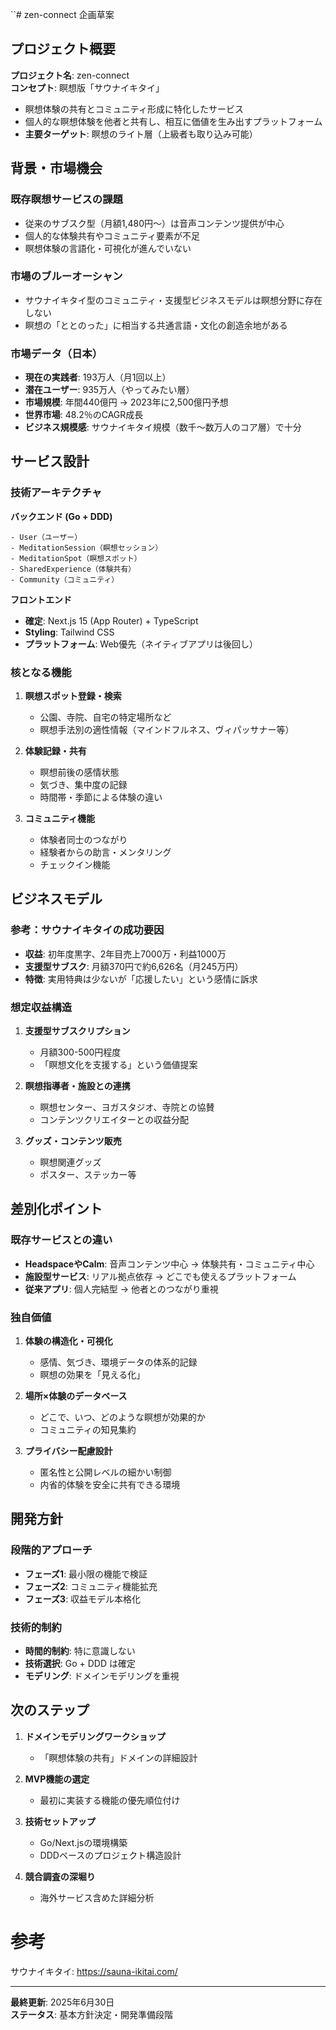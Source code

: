 ``# zen-connect 企画草案

## プロジェクト概要

**プロジェクト名**: zen-connect  
**コンセプト**: 瞑想版「サウナイキタイ」
- 瞑想体験の共有とコミュニティ形成に特化したサービス
- 個人的な瞑想体験を他者と共有し、相互に価値を生み出すプラットフォーム
- **主要ターゲット**: 瞑想のライト層（上級者も取り込み可能）

## 背景・市場機会

### 既存瞑想サービスの課題
- 従来のサブスク型（月額1,480円〜）は音声コンテンツ提供が中心
- 個人的な体験共有やコミュニティ要素が不足
- 瞑想体験の言語化・可視化が進んでいない

### 市場のブルーオーシャン
- サウナイキタイ型のコミュニティ・支援型ビジネスモデルは瞑想分野に存在しない
- 瞑想の「ととのった」に相当する共通言語・文化の創造余地がある

### 市場データ（日本）
- **現在の実践者**: 193万人（月1回以上）
- **潜在ユーザー**: 935万人（やってみたい層）
- **市場規模**: 年間440億円 → 2023年に2,500億円予想
- **世界市場**: 48.2％のCAGR成長
- **ビジネス規模感**: サウナイキタイ規模（数千〜数万人のコア層）で十分

## サービス設計

### 技術アーキテクチャ
**バックエンド (Go + DDD)**
```
- User（ユーザー）
- MeditationSession（瞑想セッション）
- MeditationSpot（瞑想スポット）
- SharedExperience（体験共有）
- Community（コミュニティ）
```

**フロントエンド**
- **確定**: Next.js 15 (App Router) + TypeScript
- **Styling**: Tailwind CSS
- **プラットフォーム**: Web優先（ネイティブアプリは後回し）

### 核となる機能
1. **瞑想スポット登録・検索**
    - 公園、寺院、自宅の特定場所など
    - 瞑想手法別の適性情報（マインドフルネス、ヴィパッサナー等）

2. **体験記録・共有**
    - 瞑想前後の感情状態
    - 気づき、集中度の記録
    - 時間帯・季節による体験の違い

3. **コミュニティ機能**
    - 体験者同士のつながり
    - 経験者からの助言・メンタリング
    - チェックイン機能

## ビジネスモデル

### 参考：サウナイキタイの成功要因
- **収益**: 初年度黒字、2年目売上7000万・利益1000万
- **支援型サブスク**: 月額370円で約6,626名（月245万円）
- **特徴**: 実用特典は少ないが「応援したい」という感情に訴求

### 想定収益構造
1. **支援型サブスクリプション**
    - 月額300-500円程度
    - 「瞑想文化を支援する」という価値提案

2. **瞑想指導者・施設との連携**
    - 瞑想センター、ヨガスタジオ、寺院との協賛
    - コンテンツクリエイターとの収益分配

3. **グッズ・コンテンツ販売**
    - 瞑想関連グッズ
    - ポスター、ステッカー等

## 差別化ポイント

### 既存サービスとの違い
- **HeadspaceやCalm**: 音声コンテンツ中心 → 体験共有・コミュニティ中心
- **施設型サービス**: リアル拠点依存 → どこでも使えるプラットフォーム
- **従来アプリ**: 個人完結型 → 他者とのつながり重視

### 独自価値
1. **体験の構造化・可視化**
    - 感情、気づき、環境データの体系的記録
    - 瞑想の効果を「見える化」

2. **場所×体験のデータベース**
    - どこで、いつ、どのような瞑想が効果的か
    - コミュニティの知見集約

3. **プライバシー配慮設計**
    - 匿名性と公開レベルの細かい制御
    - 内省的体験を安全に共有できる環境

## 開発方針

### 段階的アプローチ
- **フェーズ1**: 最小限の機能で検証
- **フェーズ2**: コミュニティ機能拡充
- **フェーズ3**: 収益モデル本格化

### 技術的制約
- **時間的制約**: 特に意識しない
- **技術選択**: Go + DDD は確定
- **モデリング**: ドメインモデリングを重視

## 次のステップ

1. **ドメインモデリングワークショップ**
   - 「瞑想体験の共有」ドメインの詳細設計

2. **MVP機能の選定**
   - 最初に実装する機能の優先順位付け

3. **技術セットアップ**
   - Go/Next.jsの環境構築
   - DDDベースのプロジェクト構造設計

4. **競合調査の深堀り**
   - 海外サービス含めた詳細分析

# 参考
サウナイキタイ: https://sauna-ikitai.com/

---

**最終更新**: 2025年6月30日  
**ステータス**: 基本方針決定・開発準備段階